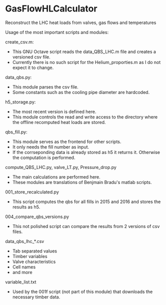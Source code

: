 # GasFlowHLCalculator
Reconstruct the LHC heat loads from valves, gas flows and temperatures

Usage of the most important scripts and modules:

create_csv.m:

- This GNU Octave script reads the data_QBS_LHC.m file and creates a versioned csv file.
- Currently there is no such script for the Helium_proporties.m as I do not expect it to change.

data_qbs.py:

- This module parses the csv file. 
- Some constants such as the cooling pipe diameter are hardcoded.

h5_storage.py:

- The most recent version is defined here.
- This module controls the read and write access to the directory where the offline recomputed heat loads are stored.

qbs_fill.py:

- This module serves as the frontend for other scripts.
- It only needs the fill number as input.
- If the corrseponding data is already stored as h5 it returns it. Otherwise the computation is performed.

compute_QBS_LHC.py, valve_LT.py, Pressure_drop.py

- The main calculations are performed here. 
- These modules are translations of Benjmain Bradu's matlab scripts.

001_store_recalculated.py

- This script computes the qbs for all fills in 2015 and 2016 and stores the results as h5.

004_compare_qbs_versions.py

- This not polished script can compare the results from 2 versions of csv files.

data_qbs_lhc_*.csv

- Tab separated values
- Timber variables
- Valve characteristics
- Cell names 
- and more

variable_list.txt

- Used by the 001f script (not part of this module) that downloads the necessary timber data.
